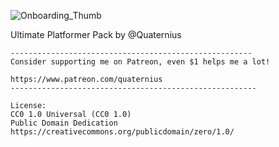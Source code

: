 ![Onboarding_Thumb](https://media.githubusercontent.com/media/nginetechnologies/pack-onboarding.nplugin/main/Assets/Thumbnail/Onboarding_Thumb.png)

Ultimate Platformer Pack by @Quaternius

    ------------------------------------------------------
    Consider supporting me on Patreon, even $1 helps me a lot!
    
    https://www.patreon.com/quaternius
    -------------------------------------------------------
    
    License:
    CC0 1.0 Universal (CC0 1.0) 
    Public Domain Dedication
    https://creativecommons.org/publicdomain/zero/1.0/
